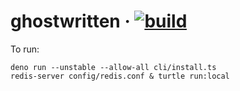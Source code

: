 # ghostwritten &middot; [![build](https://github.com/aegooby/ghostwritten/actions/workflows/deno.yml/badge.svg)](https://github.com/aegooby/ghostwritten/actions/workflows/deno.yml)
To run:

    deno run --unstable --allow-all cli/install.ts
    redis-server config/redis.conf & turtle run:local
